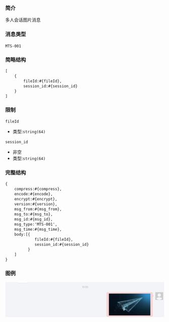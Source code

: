 ### 简介

多人会话图片消息

### 消息类型

`MTS-001`

### 简略结构
```
[
    {
        fileId:#{fileId},
        session_id:#{session_id}
    }
]
```
### 限制

`fileId`
- 类型:`string(64)`

`session_id`
- 非空
- 类型:`string(64)`

### 完整结构
```
{
    compress:#{compress},
    encode:#{encode},
    encrypt:#{encrypt},
    version:#{version},
    msg_from:#{msg_from},
    msg_to:#{msg_to},
    msg_id:#{msg_id},
    msg_type:'MTS-001',
    msg_time:#{msg_time},
    body:[{
             fileId:#{fileId},
             session_id:#{session_id}
          }
    ]
}
```

### 图例

![Alt text][demo]

[demo]:https://github.com/GepengCn/tlim/blob/dev/images/MTT_001.png?raw=true
